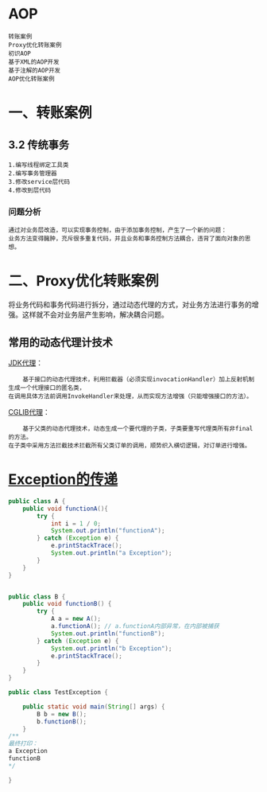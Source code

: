 # AOP

    转账案例
    Proxy优化转账案例
    初识AOP
    基于XML的AOP开发
    基于注解的AOP开发
    AOP优化转账案例
    
# 一、转账案例
 
## 3.2 传统事务
    1.编写线程绑定工具类
    2.编写事务管理器
    3.修改service层代码
    4.修改到层代码
    
### 问题分析
    通过对业务层改造，可以实现事务控制，由于添加事务控制，产生了一个新的问题：
    业务方法变得臃肿，充斥很多重复代码，并且业务和事务控制方法耦合，违背了面向对象的思想。
    
# 二、Proxy优化转账案例
将业务代码和事务代码进行拆分，通过动态代理的方式，对业务方法进行事务的增强。这样就不会对业务层产生影响，解决耦合问题。

## 常用的动态代理计技术 
[JDK代理](./spring_transfer/src/main/java/org/example/proxy/JDKProxyFactory.java)：

        基于接口的动态代理技术，利用拦截器（必须实现invocationHandler）加上反射机制生成一个代理接口的匿名类，
    在调用具体方法前调用InvokeHandler来处理，从而实现方法增强（只能增强接口的方法）。

[CGLIB代理](./spring_transfer/src/main/java/org/example/proxy/CglibProxyFactory.java)：
   
        基于父类的动态代理技术，动态生成一个要代理的子类，子类要重写代理类所有非final的方法。
    在子类中采用方法拦截技术拦截所有父类订单的调用，顺势织入横切逻辑，对订单进行增强。
    
    
        














# [Exception的传递](./java_exception_demo)

```java
public class A {
    public void functionA(){
        try {
            int i = 1 / 0;
            System.out.println("functionA");
        } catch (Exception e) {
            e.printStackTrace();
            System.out.println("a Exception");
        }
    }
}


public class B {
    public void functionB() {
        try {
            A a = new A();
            a.functionA(); // a.functionA内部异常，在内部被捕获
            System.out.println("functionB");
        } catch (Exception e) {
            System.out.println("b Exception");
            e.printStackTrace();
        }
    }
}

public class TestException {

    public static void main(String[] args) {
        B b = new B();
        b.functionB(); 
    }
/**
最终打印：
a Exception
functionB
*/

}


```



    
